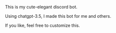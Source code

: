 This is my cute-elegant discord bot.

Using chatgpt-3.5, I made this bot for me and others.

If you like, feel free to customize this.
